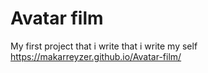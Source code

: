 # Avatar film
 My first project that i write that i write my self
  https://makarreyzer.github.io/Avatar-film/
